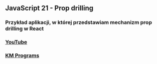 ## JavaScript 21 - Prop drilling

### Przykład aplikacji, w której przedstawiam mechanizm prop drilling w React

### [YouTube]()
### [KM Programs](https://km-programs.pl/)
